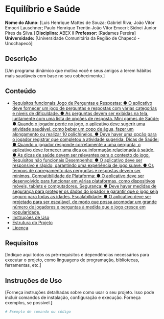 # Equilíbrio e Saúde 

**Nome do Aluno:** [Luis Henrique Mattes de Souza; Gabriel Riva; João Vitor Emocri Lauschner; Paulo Henrique Trentin João Vitor Emocri; Sidnei Junior Pires da Silva.]
**Disciplina:** ABEX II 
**Professor:** [Radames Pereira]
**Universidade:** [Universidade Comunitária da Região de Chapecó - Unochapecó]


## Descrição

[Um programa dinâmico que motiva você e seus amigos a terem hábitos mais saudáveis com base no seu cobhecimento.]

## Conteúdo

- [Requisitos funcionais
Jogo de Perguntas e Respostas:
● O aplicativo deve fornecer um jogo de perguntas e respostas com várias 
categorias e níveis de dificuldade.
● As perguntas devem ser exibidas na tela, juntamente com uma lista de opções de 
resposta.
Mini games de Saúde: 
● Quando o jogador perde no jogo, o aplicativo deve sugerir uma atividade 
saudável, como beber um copo de água, fazer um alongamento ou realizar 10 
polichinelos. 
● Deve haver uma opção para o jogador registrar que completou a atividade 
sugerida.
Dicas de Saúde:
● Quando o jogador responde corretamente a uma pergunta, o aplicativo deve 
fornecer uma dica ou informação relacionada à saúde.
● As dicas de saúde devem ser relevantes para o contexto do jogo.
Requisitos não funcionais
Desempenho:
● O aplicativo deve ser responsivo e rápido, garantindo uma experiência de jogo 
suave.
● Os tempos de carregamento das perguntas e respostas devem ser mínimos.
Compatibilidade de Plataforma: 
● O aplicativo deve ser desenvolvido para funcionar em várias plataformas, como 
dispositivos móveis, tablets e computadores.
Segurança: 
● Deve haver medidas de segurança para proteger os dados do jogador e garantir 
que o jogo seja seguro para todas as idades. 
Escalabilidade: 
● O aplicativo deve ser projetado para ser escalável, de modo que possa acomodar 
um grande número de jogadores e perguntas à medida que o jogo cresce em 
popularidade.](#requisitos)
- [Instruções de Uso](#instruções-de-uso)
- [Estrutura do Projeto](#estrutura-do-projeto)
- [Licença](#licença)

## Requisitos

[Indique aqui todos os pré-requisitos e dependências necessários para executar o projeto, como linguagens de programação, bibliotecas, ferramentas, etc.]

## Instruções de Uso

[Forneça instruções detalhadas sobre como usar o seu projeto. Isso pode incluir comandos de instalação, configuração e execução. Forneça exemplos, se possível.]

```bash
# Exemplo de comando ou código

